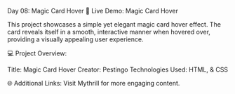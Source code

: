 Day 08: Magic Card Hover
🚀 Live Demo: Magic Card Hover

This project showcases a simple yet elegant magic card hover effect. The card reveals itself in a smooth, interactive manner when hovered over, providing a visually appealing user experience.

💻 Project Overview:

Title: Magic Card Hover
Creator: Pestingo
Technologies Used: HTML, & CSS

🌐 Additional Links:
Visit Mythrill for more engaging content.
